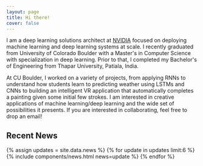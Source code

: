 ```yaml
---
layout: page
title: Hi there!
cover: false
---
```

I am a deep learning solutions architect at [NVIDIA](https://www.nvidia.com/) focused on deploying machine learning and deep learning systems at scale. I recently graduated from University of Colorado Boulder with a Master's in Computer Science with specialization in deep learning. Prior to that, I completed my Bachelor's of Engineering from Thapar University, Patiala, India. 

At CU Boulder, I worked on a variety of projects, from applying RNNs to understand how students learn to predicting weather using LSTMs and CNNs to building an intelligent VR application that automatically completes a painting given some initial few strokes. 
I am interested in creative applications of machine learning/deep learning and the wide set of possibilities it presents. If you are interested in collaborating, feel free to drop an email!

## Recent News

{% assign updates = site.data.news %}
{% for update in updates limit:6 %}
    {% include components/news.html news=update %}
{% endfor %}